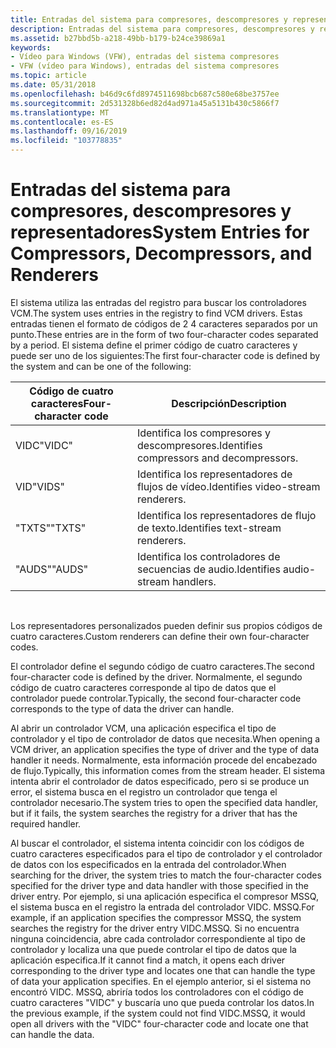```yaml
---
title: Entradas del sistema para compresores, descompresores y representadores
description: Entradas del sistema para compresores, descompresores y representadores
ms.assetid: b27bbd5b-a218-49bb-b179-b24ce39869a1
keywords:
- Vídeo para Windows (VFW), entradas del sistema compresores
- VFW (vídeo para Windows), entradas del sistema compresores
ms.topic: article
ms.date: 05/31/2018
ms.openlocfilehash: b46d9c6fd8974511698bcb687c580e68be3757ee
ms.sourcegitcommit: 2d531328b6ed82d4ad971a45a5131b430c5866f7
ms.translationtype: MT
ms.contentlocale: es-ES
ms.lasthandoff: 09/16/2019
ms.locfileid: "103778835"
---
```

# <a name="system-entries-for-compressors-decompressors-and-renderers"></a><span data-ttu-id="95dd3-105">Entradas del sistema para compresores, descompresores y representadores</span><span class="sxs-lookup"><span data-stu-id="95dd3-105">System Entries for Compressors, Decompressors, and Renderers</span></span>

<span data-ttu-id="95dd3-106">El sistema utiliza las entradas del registro para buscar los controladores VCM.</span><span class="sxs-lookup"><span data-stu-id="95dd3-106">The system uses entries in the registry to find VCM drivers.</span></span> <span data-ttu-id="95dd3-107">Estas entradas tienen el formato de códigos de 2 4 caracteres separados por un punto.</span><span class="sxs-lookup"><span data-stu-id="95dd3-107">These entries are in the form of two four-character codes separated by a period.</span></span> <span data-ttu-id="95dd3-108">El sistema define el primer código de cuatro caracteres y puede ser uno de los siguientes:</span><span class="sxs-lookup"><span data-stu-id="95dd3-108">The first four-character code is defined by the system and can be one of the following:</span></span>



| <span data-ttu-id="95dd3-109">Código de cuatro caracteres</span><span class="sxs-lookup"><span data-stu-id="95dd3-109">Four-character code</span></span> | <span data-ttu-id="95dd3-110">Descripción</span><span class="sxs-lookup"><span data-stu-id="95dd3-110">Description</span></span>                               |
|---------------------|-------------------------------------------|
| <span data-ttu-id="95dd3-111">VIDC</span><span class="sxs-lookup"><span data-stu-id="95dd3-111">"VIDC"</span></span>              | <span data-ttu-id="95dd3-112">Identifica los compresores y descompresores.</span><span class="sxs-lookup"><span data-stu-id="95dd3-112">Identifies compressors and decompressors.</span></span> |
| <span data-ttu-id="95dd3-113">VID</span><span class="sxs-lookup"><span data-stu-id="95dd3-113">"VIDS"</span></span>              | <span data-ttu-id="95dd3-114">Identifica los representadores de flujos de vídeo.</span><span class="sxs-lookup"><span data-stu-id="95dd3-114">Identifies video-stream renderers.</span></span>        |
| <span data-ttu-id="95dd3-115">"TXTS"</span><span class="sxs-lookup"><span data-stu-id="95dd3-115">"TXTS"</span></span>              | <span data-ttu-id="95dd3-116">Identifica los representadores de flujo de texto.</span><span class="sxs-lookup"><span data-stu-id="95dd3-116">Identifies text-stream renderers.</span></span>         |
| <span data-ttu-id="95dd3-117">"AUDS"</span><span class="sxs-lookup"><span data-stu-id="95dd3-117">"AUDS"</span></span>              | <span data-ttu-id="95dd3-118">Identifica los controladores de secuencias de audio.</span><span class="sxs-lookup"><span data-stu-id="95dd3-118">Identifies audio-stream handlers.</span></span>         |



 

<span data-ttu-id="95dd3-119">Los representadores personalizados pueden definir sus propios códigos de cuatro caracteres.</span><span class="sxs-lookup"><span data-stu-id="95dd3-119">Custom renderers can define their own four-character codes.</span></span>

<span data-ttu-id="95dd3-120">El controlador define el segundo código de cuatro caracteres.</span><span class="sxs-lookup"><span data-stu-id="95dd3-120">The second four-character code is defined by the driver.</span></span> <span data-ttu-id="95dd3-121">Normalmente, el segundo código de cuatro caracteres corresponde al tipo de datos que el controlador puede controlar.</span><span class="sxs-lookup"><span data-stu-id="95dd3-121">Typically, the second four-character code corresponds to the type of data the driver can handle.</span></span>

<span data-ttu-id="95dd3-122">Al abrir un controlador VCM, una aplicación especifica el tipo de controlador y el tipo de controlador de datos que necesita.</span><span class="sxs-lookup"><span data-stu-id="95dd3-122">When opening a VCM driver, an application specifies the type of driver and the type of data handler it needs.</span></span> <span data-ttu-id="95dd3-123">Normalmente, esta información procede del encabezado de flujo.</span><span class="sxs-lookup"><span data-stu-id="95dd3-123">Typically, this information comes from the stream header.</span></span> <span data-ttu-id="95dd3-124">El sistema intenta abrir el controlador de datos especificado, pero si se produce un error, el sistema busca en el registro un controlador que tenga el controlador necesario.</span><span class="sxs-lookup"><span data-stu-id="95dd3-124">The system tries to open the specified data handler, but if it fails, the system searches the registry for a driver that has the required handler.</span></span>

<span data-ttu-id="95dd3-125">Al buscar el controlador, el sistema intenta coincidir con los códigos de cuatro caracteres especificados para el tipo de controlador y el controlador de datos con los especificados en la entrada del controlador.</span><span class="sxs-lookup"><span data-stu-id="95dd3-125">When searching for the driver, the system tries to match the four-character codes specified for the driver type and data handler with those specified in the driver entry.</span></span> <span data-ttu-id="95dd3-126">Por ejemplo, si una aplicación especifica el compresor MSSQ, el sistema busca en el registro la entrada del controlador VIDC. MSSQ.</span><span class="sxs-lookup"><span data-stu-id="95dd3-126">For example, if an application specifies the compressor MSSQ, the system searches the registry for the driver entry VIDC.MSSQ.</span></span> <span data-ttu-id="95dd3-127">Si no encuentra ninguna coincidencia, abre cada controlador correspondiente al tipo de controlador y localiza una que puede controlar el tipo de datos que la aplicación especifica.</span><span class="sxs-lookup"><span data-stu-id="95dd3-127">If it cannot find a match, it opens each driver corresponding to the driver type and locates one that can handle the type of data your application specifies.</span></span> <span data-ttu-id="95dd3-128">En el ejemplo anterior, si el sistema no encontró VIDC. MSSQ, abriría todos los controladores con el código de cuatro caracteres "VIDC" y buscaría uno que pueda controlar los datos.</span><span class="sxs-lookup"><span data-stu-id="95dd3-128">In the previous example, if the system could not find VIDC.MSSQ, it would open all drivers with the "VIDC" four-character code and locate one that can handle the data.</span></span>

 

 




